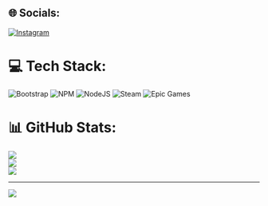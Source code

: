 
## 🌐 Socials:
[![Instagram](https://img.shields.io/badge/Instagram-%23E4405F.svg?logo=Instagram&logoColor=white)](https://instagram.com/gelo_shots_) 

# 💻 Tech Stack:
![Bootstrap](https://img.shields.io/badge/bootstrap-%238511FA.svg?style=for-the-badge&logo=bootstrap&logoColor=white) ![NPM](https://img.shields.io/badge/NPM-%23CB3837.svg?style=for-the-badge&logo=npm&logoColor=white) ![NodeJS](https://img.shields.io/badge/node.js-6DA55F?style=for-the-badge&logo=node.js&logoColor=white) ![Steam](https://img.shields.io/badge/steam-%23000000.svg?style=for-the-badge&logo=steam&logoColor=white) ![Epic Games](https://img.shields.io/badge/epicgames-%23313131.svg?style=for-the-badge&logo=epicgames&logoColor=white)
# 📊 GitHub Stats:
![](https://github-readme-stats.vercel.app/api?username=Banana-Bread1&theme=dark&hide_border=true&include_all_commits=true&count_private=false)<br/>
![](https://nirzak-streak-stats.vercel.app/?user=Banana-Bread1&theme=dark&hide_border=true)<br/>
![](https://github-readme-stats.vercel.app/api/top-langs/?username=Banana-Bread1&theme=dark&hide_border=true&include_all_commits=true&count_private=false&layout=compact)

---
[![](https://visitcount.itsvg.in/api?id=Banana-Bread1&icon=2&color=0)](https://visitcount.itsvg.in)

<!-- Proudly created with GPRM ( https://gprm.itsvg.in ) -->
